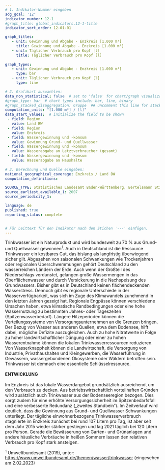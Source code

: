 ```yaml
---
# 1. Indikator-Nummer eingeben 
sdg_goal: '12'
indicator_number: 12.1
#graph_title: global_indicators.12-1-title
indicator_sort_order: 12-01-01

graph_titles:
   - unit: Gewinnung und Abgabe - Enzkreis [1.000 m³]
     title: Gewinnung und Abgabe - Enzkreis [1.000 m³]
   - unit: Täglicher Verbrauch pro Kopf [l]
     title: Täglicher Verbrauch pro Kopf [l]
  
graph_types:
   - unit: Gewinnung und Abgabe - Enzkreis [1.000 m³]
     type: bar
   - unit: Täglicher Verbrauch pro Kopf [l]
     type: line

# 2. Grafikart auswaehlen: 
data_non_statistical: false  # set to 'false' for chart/graph visualization 
#graph_type: bar  # chart types include: bar, line, binary 
#graph_stacked_disaggregation: Gruppe  ## uncomment this line for stacked bars. eplace 'Geschlecht' with the field of aggregation. 
computation_units: "[1.000 m³] / [l]"
data_start_values:  # initialize the field to be shown  
 - field: Region 
   value: Land BW
 - field: Region 
   value: Enzkreis
 - field: Wassergewinnung und -konsum 
   value: Gewinnung Grund- und Quellwasser
 - field: Wassergewinnung und -konsum 
   value: Wasserabgabe an Letztverbraucher (gesamt)   
 - field: Wassergewinnung und -konsum 
   value: Wasserabgabe an Haushalte   
   
# 3. Berechnung und Quelle eingeben: 
national_geographical_coverage: Enzkreis / Land BW
computation_definitions: 

SOURCE_TYPE: Statistisches Landesamt Baden-Württemberg, Bertelsmann Stiftung / Wegweiser Kommune
source_earliest_available_1: 2007
source_periodicity_1: 

language: de   
published: true 
reporting_status: complete
 
 
# Für Leittext für den Indikator nach den Stichen '---' einfügen. 
---
```

Trinkwasser ist ein Naturprodukt und wird bundesweit zu 70 % aus Grund- und Quellwasser gewonnen<sup>1</sup>. Auch in Deutschland ist die Ressource Trinkwasser ein kostbares Gut, das bislang als langfristig überwiegend sicher gilt. Abgesehen von saisonalen Schwankungen wie Trockenjahren oder regionalen Überschwemmungen gehört Deutschland zu den wasserreichen Ländern der Erde. Auch wenn der Großteil des Niederschlags verdunstet, gelangen große Wassermengen in das Oberflächenwasser und durch Versickerung in die Nachspeisung des Grundwassers. Bisher gibt es in Deutschland keinen flächendeckenden Wasserstress. Dennoch gibt es regionale Unterschiede in der Wasserverfügbarkeit, was sich im Zuge des Klimawandels zunehmend in den letzten Jahren gezeigt hat. Regionale Engpässe können verschiedene Ursachen haben, etwa klimatische Randbedingungen oder eine hohe Wassernutzung zu bestimmten Jahres- oder Tageszeiten (Spitzenwasserbedarf). Längere Hitzeperioden können die Verteilungssysteme von Versorgungsunternehmen an die Grenzen bringen. Der Bezug von Wasser aus anderen Quellen, etwa dem Bodensee, hilft dabei, mögliche Defizite auszugleichen. Auch zu hohe Nitratwerte in Folge zu hoher landwirtschaftlicher Düngung oder einer zu hohen Wasserentnahme können die lokalen Trinkwasserressourcen reduzieren. Von Wasserknappheit können die Landwirtschaft, die Versorgung von Industrie, Privathaushalten und Kleingewerben, die Wasserführung in Gewässern, wassergebundenen Ökosysteme oder Wäldern betroffen sein. Trinkwasser ist demnach eine essentielle Schlüsselressource. <br>
<br>
**ENTWICKLUNG** <br>
<br>
Im Enzkreis ist das lokale Wasserdargebot grundsätzlich ausreichend, um den Verbrauch zu decken. Aus betriebswirtschaftlich vorteilhaften Gründen wird zusätzlich auch Trinkwasser aus der Bodenseeregion bezogen. Dies sorgt zudem für eine erhöhte Versorgungssicherheit im Spitzenbedarfsfall und eine verbesserte Redundanz („zweites Standbein“). Im Zeitverlauf wird deutlich, dass die Gewinnung aus Grund- und Quellwasser Schwankungen unterliegt. Der tägliche einwohnerbezogene Trinkwasserverbrauch stagnierte im Enzkreis zunächst bei rund 107 Litern pro Tag, ist aber seit dem Jahr 2015 wieder stärker gestiegen und lag 2021 täglich bei 120 Litern pro Person. Gerade die Bewässerung von Garten- und Grünanlagen und andere häusliche Verbräuche in heißen Sommern lassen den relativen Verbrauch pro Kopf stark ansteigen.

<sup>1</sup> Umweltbundesamt (2019), unter: https://www.umweltbundesamt.de/themen/wasser/trinkwasser (eingesehen am 2.02.2023)
